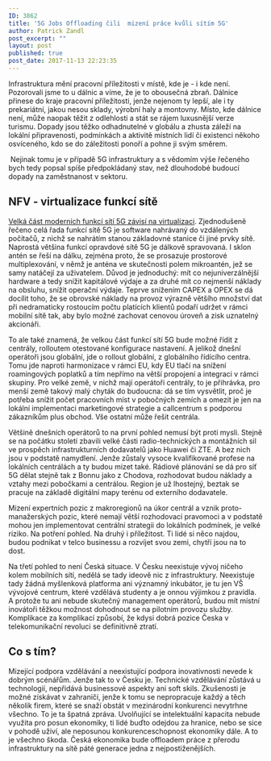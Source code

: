 ```yaml
---
ID: 3862
title: '5G Jobs Offloading čili  mizení práce kvůli sítím 5G'
author: Patrick Zandl
post_excerpt: ""
layout: post
published: true
post_date: 2017-11-13 22:23:35
---
```

<p>Infrastruktura mění pracovní příležitosti v místě, kde je - i kde není. Pozorovali jsme to u dálnic a víme, že je to obousečná zbraň. Dálnice přinese do kraje pracovní příležitosti, jenže nejenom ty lepší, ale i ty prekariátní, jakou nesou sklady, výrobní haly a montovny. Místo, kde dálnice není, může naopak těžit z odlehlosti a stát se rájem luxusnější verze turismu. Dopady jsou těžko odhadnutelné v globálu a zhusta záleží na lokální připravenosti, podmínkách a aktivitě místních lidí či existenci někoho osvíceného, kdo se do záležitosti ponoří a pohne ji svým směrem.</p>

<!--more-->
<p> Nejinak tomu je v případě 5G infrastruktury a s vědomím výše řečeného bych tedy popsal spíše předpokládaný stav, než dlouhodobé budoucí dopady na zaměstnanost v sektoru.</p>

<h2>NFV - virtualizace funkcí sítě</h2>
<p><a href="https://www.marigold.cz/item/5g-sdn-nebo-nfv-a-dalsi-tendence-osvobodit-mobilni-site">Velká část moderních funkcí sítí 5G závisí na virtualizaci</a>. Zjednodušeně řečeno celá řada funkcí sítě 5G je software nahrávaný do vzdálených počítačů, z nichž se nahrátím stanou základovné stanice či jiné prvky sítě. Naprostá většina funkcí opravdové sítě 5G je dálkově spravovaná. I sklon antén se řeší na dálku, zejména proto, že se prosazuje prostorové multiplexování, v němž je anténa ve skutečnosti polem mikroantén, jež se samy natáčejí za uživatelem. Důvod je jednoduchý: mít co nejuniverzálnější hardware a tedy snížit kapitálové výdaje a za druhé mít co nejmenší náklady na obsluhu, snížit operační výdaje. Teprve snížením CAPEX a OPEX se dá docílit toho, že se obrovské náklady na provoz výrazně většího množství dat při nedramaticky rostoucím počtu platících klientů podaří udržet v rámci mobilní sítě tak, aby bylo možné zachovat cenovou úroveň a zisk uznatelný akcionáři.</p>

<p>To ale také znamená, že velkou část funkcí sítí 5G bude možné řídit z centrály, rolloutem otestované konfigurace nastavení. A jelikož dnešní operátoři jsou globální, jde o rollout globální, z globálního řídícího centra. Tomu jde naproti harmonizace v rámci EU, kdy EU tlačí na snížení roamingových poplatků a tím nepřímo na větší propojení a integraci v rámci skupiny. Pro velké země, v nichž mají operátoři centrály, to je přihrávka, pro menší země takový malý chyták do budoucna: dá se tím vysvětlit, proč je potřeba snížit počet pracovních míst v pobočných zemích a omezit je jen na lokální implementaci marketingové strategie a callcentrum s podporou zákazníkům plus obchod. Vše ostatní může řešit centrála.</p>

<p>Většině dnešních operátorů to na první pohled nemusí být proti mysli. Stejně se na počátku století zbavili velké části radio-technických a montážních sil ve prospěch infrastrukturních dodavatelů jako Huawei či ZTE. A bez nich jsou v podstatě namydlení. Jenže zůstaly vysoce kvalifikované profese na lokálních centrálách a ty budou mizet také. Rádiové plánování se dá pro síť 5G dělat stejně tak z Bonnu jako z Chodova, rozhodovat budou náklady a vztahy mezi pobočkami a centrálou. Region je už lhostejný, beztak se pracuje na základě digitální mapy terénu od externího dodavatele.</p>

<p>Mizení expertních pozic z makroregionů na úkor centrál a vznik proto-manažerských pozic, které nemají větší rozhodovací pravomoci a v podstatě mohou jen implementovat centrální strategii do lokálních podmínek, je velké riziko. Na potření pohled. Na druhý i příležitost. Ti lidé si něco najdou, budou podnikat v telco businessu a rozvíjet svou zemi, chytří jsou na to dost.</p>

<p>Na třetí pohled to není Česká situace. V Česku neexistuje vývoj ničeho kolem mobilních sítí, nedělá se tady ideově nic z infrastruktury. Neexistuje tady žádná myšlenková platforma ani významný inkubátor, je tu jen VŠ vývojové centrum, které vzdělává studenty a je onnou výjimkou z pravidla. A protože tu ani nebude skutečný management operátorů, budou mít místní inovátoři těžkou možnost dohodnout se na pilotním provozu služby. Komplikace za komplikací způsobí, že kdysi dobrá pozice Česka v telekomunikační revoluci se definitivně ztratí.</p>

<h2>Co s tím?</h2>
<p>Mizející podpora vzdělávání a neexistující podpora inovativnosti nevede k dobrým scénářům. Jenže tak to v Česku je. Technické vzdělávání zůstává u technologií, nepřidává businessové aspekty ani soft skils. Zkušenosti je možné získávat v zahraničí, jenže k tomu se nepropracuje každý a těch několik firem, které se snaží obstát v mezinárodní konkurenci nevytrhne všechno. To je ta špatná zpráva. Uvolňující se intelektuální kapacita nebude využita pro posun ekonomiky, ti lidé buďto odejdou za hranice, nebo se sice v pohodě uživí, ale neposunou konkurenceschopnost ekonomiky dále. A to je všechno škoda. Česká ekonomika bude offloadem práce z přerodu infrastruktury na sítě páté generace jedna z nejpostiženějších.</p>
